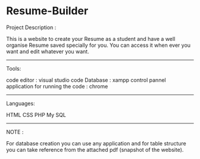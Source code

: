 # Resume-Builder

Project Description :

This is a website to create your Resume as a student and have a well organise Resume saved specially for you.
You can access it when ever you want and edit whatever you want.

************************************************************************************************************
Tools:

code editor : visual studio code
Database : xampp control pannel
application for running the code : chrome

************************************************************************************************************
Languages:

HTML
CSS
PHP
My SQL

************************************************************************************************************
NOTE :

For database creation you can use any application and for table structure you can take reference from the
attached pdf (snapshot of the website).
